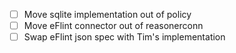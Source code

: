 - [ ] Move sqlite implementation out of policy
- [ ] Move eFlint connector out of reasonerconn
- [ ] Swap eFlint json spec with Tim's implementation